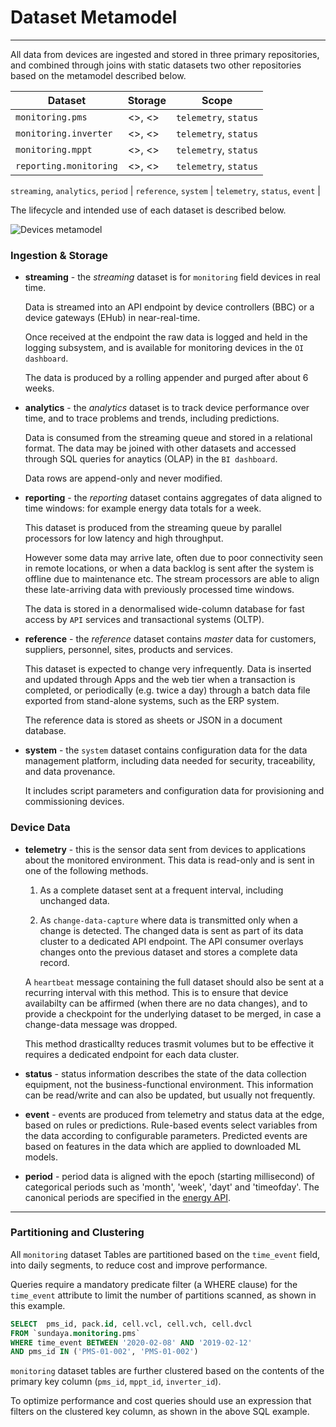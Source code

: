 # Dataset Metamodel
---

All data from devices are ingested and stored in three primary repositories, and combined through joins with static datasets two other repositories based on the metamodel described below.

Dataset | Storage | Scope
--- | --- | --- 
`monitoring.pms` | <<streaming>>, <<analytics>> | `telemetry`, `status`
`monitoring.inverter` | <<streaming>>, <<analytics>> | `telemetry`, `status`
`monitoring.mppt` | <<streaming>>, <<analytics>> | `telemetry`, `status`
`reporting.monitoring` | <<streaming>>, <<analytics>> | `telemetry`, `status`


`streaming`, `analytics`, `period` | `reference`, `system` | `telemetry`, `status`, `event` |

The lifecycle and intended use of each dataset is described below.
 
![Devices metamodel](/images/dataset-metamodel.png)
### Ingestion & Storage

- **streaming** - the _streaming_ dataset is for `monitoring` field devices in real time. 

    Data is streamed into an API endpoint by device controllers (BBC) or a device gateways (EHub) in near-real-time. 

    Once received at the endpoint the raw data is logged and held in the logging subsystem, and is available for monitoring devices in the `OI dashboard`.
    
    The data is produced by a rolling appender and purged after about 6 weeks. 

- **analytics** - the _analytics_ dataset is to track device performance over time, and to trace problems and trends, including predictions.

    Data is consumed from the streaming queue and stored in a relational format. The data may be joined with other datasets and accessed through SQL queries for anaytics (OLAP) in the `BI dashboard`.
    
    Data rows are append-only and never modified. 

    
- **reporting** - the _reporting_ dataset contains aggregates of data aligned to time windows: for example energy data totals for a week.

    This dataset is produced from the streaming queue by parallel processors for low latency and high throughput. 

    However some data may arrive late, often due to poor connectivity seen in remote locations, or when a data backlog is sent after the system is offline due to maintenance etc. The stream processors are able to align these late-arriving data with previously processed time windows.

    The data is stored in a denormalised wide-column database for fast access by `API` services and transactional systems (OLTP).
    
- **reference** - the _reference_ dataset contains _master_ data for customers, suppliers, personnel, sites, products and services. 

    This dataset is expected to change very infrequently. Data is inserted and updated through Apps and the web tier when a transaction is completed, or periodically (e.g. twice a day) through a batch data file exported from stand-alone systems, such as the ERP system. 
    
    The reference data is stored as sheets or JSON in a document database.

- **system** - the `system` dataset contains configuration data for the data management platform, including data needed for security, traceability, and data provenance. 

    It includes script parameters and configuration data for provisioning and commissioning devices.

### Device Data

- **telemetry** - this is the sensor data sent from devices to applications about the monitored environment. This data is read-only and is sent in one of the following methods.

    1. As a complete dataset sent at a frequent interval, including unchanged data.

    2. As `change-data-capture` where data is transmitted only when a change is detected. The changed data is sent as part of its data cluster to a dedicated API endpoint. The API consumer overlays changes onto the previous dataset and stores a complete data record.   
    
    A `heartbeat` message containing the full dataset should also be sent at a recurring interval with this method. This is to ensure that device availabilty can be affirmed (when there are no data changes), and to provide a checkpoint for the underlying dataset to be merged, in case a change-data message was dropped.

    This method drasticallty reduces trasmit volumes but to be effective it requires a dedicated endpoint for each data cluster.  

- **status** - status information describes the state of the data collection equipment, not the business-functional environment. This information can be read/write and can also be updated, but usually not frequently.
 
- **event** - events are produced from telemetry and status data at the edge, based on rules or predictions. Rule-based events select variables from the data according to configurable parameters. Predicted events are based on features in the data which are applied to downloaded ML models. 

- **period** - period data is aligned with the epoch (starting millisecond) of categorical periods such as 'month', 'week', 'dayt' and 'timeofday'. The canonical periods are specified in the [energy API](https://docs.sundaya.monitored.equipment/docs/api.sundaya.monitored.equipment/0/c/Implementation/Datasets/monitoring/pms).

---

### Partitioning and Clustering

All `monitoring` dataset Tables are partitioned based on the `time_event` field, into daily segments, to reduce cost and improve performance. 

Queries require a mandatory predicate filter (a WHERE clause) for the `time_event` attribute to limit the number of partitions scanned, as shown in this example.

```sql
SELECT 	pms_id, pack.id, cell.vcl, cell.vch, cell.dvcl
FROM `sundaya.monitoring.pms`
WHERE time_event BETWEEN '2020-02-08' AND '2019-02-12'
AND pms_id IN ('PMS-01-002', 'PMS-01-002')
```

`monitoring` dataset tables are further clustered based on the contents of the primary key column (`pms_id`, `mppt_id`, `inverter_id`).

To optimize performance and cost queries should use an expression that filters on the clustered key column, as shown in the above SQL example.
